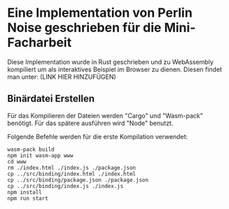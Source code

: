 # Eine Implementation von Perlin Noise geschrieben für die Mini-Facharbeit
Diese Implementation wurde in Rust geschrieben und zu WebAssembly kompiliert um als
interaktives Beispiel im Browser zu dienen. Diesen findet man unter: (LINK HIER HINZUFÜGEN)

## Binärdatei Erstellen
Für das Kompilieren der Dateien werden "Cargo" und "Wasm-pack" benötigt.
Für das spätere ausführen wird "Node" benutzt.

Folgende Befehle werden für die erste Kompilation verwendet:
```
wasm-pack build
npm init wasm-app www
cd www
rm ./index.html ./index.js ./package.json
cp ../src/binding/index.html ./index.html
cp ../src/binding/package.json ./package.json
cp ../src/binding/index.js ./index.js
npm install
npm run start
```